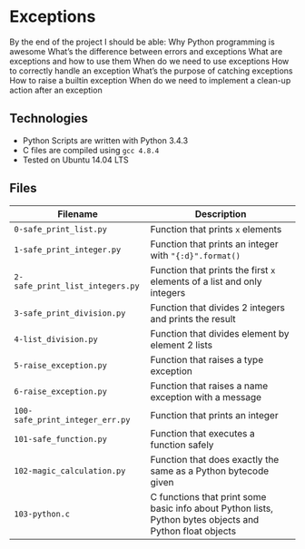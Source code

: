 # Exceptions

By the end of the project I should be able:
    Why Python programming is awesome
    What’s the difference between errors and exceptions
    What are exceptions and how to use them
    When do we need to use exceptions
    How to correctly handle an exception
    What’s the purpose of catching exceptions
    How to raise a builtin exception
    When do we need to implement a clean-up action after an exception

## Technologies

* Python Scripts are written with Python 3.4.3
* C files are compiled using `gcc 4.8.4`
* Tested on Ubuntu 14.04 LTS

## Files

| Filename | Description |
| -------- | ----------- |
| `0-safe_print_list.py` | Function that prints `x` elements |
| `1-safe_print_integer.py` | Function that prints an integer with `"{:d}".format()` |
| `2-safe_print_list_integers.py` | Function that prints the first `x` elements of a list and only integers |
| `3-safe_print_division.py` | Function that divides 2 integers and prints the result |
| `4-list_division.py` | Function that divides element by element 2 lists |
| `5-raise_exception.py` | Function that raises a type exception |
| `6-raise_exception.py` | Function that raises a name exception with a message |
| `100-safe_print_integer_err.py` | Function that prints an integer |
| `101-safe_function.py` | Function that executes a function safely |
| `102-magic_calculation.py` | Function that does exactly the same as a Python bytecode given |
| `103-python.c` | C functions that print some basic info about Python lists, Python bytes objects and Python float objects |
